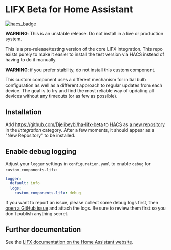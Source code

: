# LIFX Beta for Home Assistant

[![hacs_badge](https://img.shields.io/badge/HACS-Custom-41BDF5.svg?style=for-the-badge)](https://github.com/hacs/integration)

**WARNING**: This is an unstable release. Do not install in a live or production
system.

This is a pre-release/testing version of the core LIFX integration. This repo
exists purely to make it easier to install the test version via HACS instead of
having to do it manually.

**WARNING**: if you prefer stability, do not install this custom component.

This custom component uses a different mechanism for initial bulb configuration
as well as a different approach to regular updates from each device. The goal
is to try and find the most reliable way of updating all devices without any
timeouts (or as few as possible).

## Installation

Add <https://github.com/Djelibeybi/ha-lifx-beta> to [HACS](https://hacs.xyz) as
[a new repository](https://hacs.xyz/docs/navigation/stores) in the _Integration_
category. After a few moments, it should appear as a "New Repository" to be
installed.

## Enable debug logging

Adjust your `logger` settings in `configuration.yaml` to enable `debug` for `custom_components.lifx`:

```yaml
logger:
  default: info
  logs:
    custom_components.lifx: debug
```

If you want to report an issue, please collect some debug logs first, then [open a GitHub issue](https://github.com/Djelibeybi/ha-lifx-beta/issues)
and attach the logs. Be sure to review them first so you don't publish anything secret.

## Further documentation

See the [LIFX documentation on the Home Assistant website](https://www.home-assistant.io/integrations/lifx).
